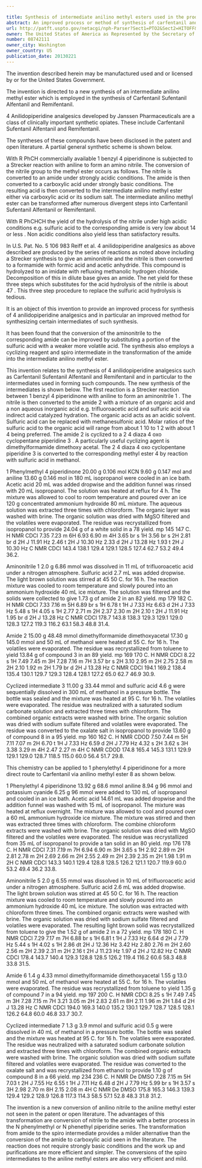 ```yaml
---

title: Synthesis of intermediate anilino methyl esters used in the production of synthetic opioid analgesics
abstract: An improved process or method of synthesis of carfentanil and other potent opioid analgesics of the N-alkyl 4-substituted 4-piperidinylamide class which can be used as morphine substitutes.
url: http://patft.uspto.gov/netacgi/nph-Parser?Sect1=PTO2&Sect2=HITOFF&p=1&u=%2Fnetahtml%2FPTO%2Fsearch-adv.htm&r=1&f=G&l=50&d=PALL&S1=08742111&OS=08742111&RS=08742111
owner: The United States of America as Represented by the Secretary of the Army
number: 08742111
owner_city: Washington
owner_country: US
publication_date: 20130221
---
```

The invention described herein may be manufactured used and or licensed by or for the United States Government.

The invention is directed to a new synthesis of an intermediate anilino methyl ester which is employed in the synthesis of Carfentanil Sufentanil Alfentanil and Remifentanil.

4 Anilidopiperidine analgesics developed by Janssen Pharmaceuticals are a class of clinically important synthetic opiates. These include Carfentanil Sufentanil Alfentanil and Remifentanil.

The syntheses of these compounds have been disclosed in the patent and open literature. A partial general synthetic scheme is shown below.

With R PhCH commercially available 1 benzyl 4 piperidinone is subjected to a Strecker reaction with aniline to form an amino nitrile. The conversion of the nitrile group to the methyl ester occurs as follows. The nitrile is converted to an amide under strongly acidic conditions. The amide is then converted to a carboxylic acid under strongly basic conditions. The resulting acid is then converted to the intermediate anilino methyl ester either via carboxylic acid or its sodium salt. The intermediate anilino methyl ester can be transformed after numerous divergent steps into Carfentanil Sufentanil Alfentanil or Remifentanil.

With R PhCHCH the yield of the hydrolysis of the nitrile under high acidic conditions e.g. sulfuric acid to the corresponding amide is very low about 14 or less . Non acidic conditions also yield less than satisfactory results.

In U.S. Pat. No. 5 106 983 Reiff et al. 4 anilidopiperidine analgesics as above described are produced by the series of reactions as noted above including a Strecker synthesis to give an aminonitrile and the nitrile is then converted to a formamide with formic acid and acetic anhydride. This compound is hydrolyzed to an imidate with refluxing methanolic hydrogen chloride. Decomposition of this in dilute base gives an amide. The net yield for these three steps which substitutes for the acid hydrolysis of the nitrile is about 47 . This three step procedure to replace the sulfuric acid hydrolysis is tedious.

It is an object of this invention to provide an improved process for synthesis of 4 anilidopiperidine analgesics and in particular an improved method for synthesizing certain intermediates of such synthesis.

It has been found that the conversion of the aminonitrile to the corresponding amide can be improved by substituting a portion of the sulfuric acid with a weaker more volatile acid. The synthesis also employs a cyclizing reagent and spiro intermediate in the transformation of the amide into the intermediate anilino methyl ester.

This invention relates to the synthesis of 4 anilidopiperidine analgesics such as Carfentanil Sufentanil Alfentanil and Remifentanil and in particular to the intermediates used in forming such compounds. The new synthesis of the intermediates is shown below. The first reaction is a Strecker reaction between 1 benzyl 4 piperidinone with aniline to form an aminonitrile 1 . The nitrile is then converted to the amide 2 with a mixture of an organic acid and a non aqueous inorganic acid e.g. trifluoroacetic acid and sulfuric acid via indirect acid catalyzed hydration. The organic acid acts as an acidic solvent. Sulfuric acid can be replaced with methanesulfonic acid. Molar ratios of the sulfuric acid to the organic acid will range from about 1 10 to 1 2 with about 1 4 being preferred. The amide 2 is cyclized to a 2 4 diaza 4 oxo cyclopentane piperidine 3 . A particularly useful cyclizing agent is dimethylformamide dimethoxy acetal. The 2 4 diaza 4 oxo cyclopentane piperidine 3 is converted to the corresponding methyl ester 4 by reaction with sulfuric acid in methanol.

1 Phenylmethyl 4 piperidinone 20.00 g 0.106 mol KCN 9.60 g 0.147 mol and aniline 13.60 g 0.146 mol in 180 mL isopropanol were cooled in an ice bath. Acetic acid 20 mL was added dropwise and the addition funnel was rinsed with 20 mL isopropanol. The solution was heated at reflux for 4 h. The mixture was allowed to cool to room temperature and poured over an ice 120 g concentrated ammonium hydroxide 80 mL mixture. The aqueous solution was extracted three times with chloroform. The organic layer was washed with brine. The organic solution was dried with MgSO filtered and the volatiles were evaporated. The residue was recrystallized from isopropanol to provide 24.04 g of a white solid in a 78 yield. mp 145 147 C. H NMR CDCl 7.35 7.23 m 6H 6.93 6.90 m 4H 3.65 br s 1H 3.56 br s 2H 2.81 br d 2H J 11.91 Hz 2.46 t 2H J 10.30 Hz 2.33 d 2H J 13.28 Hz 1.93 t 2H J 10.30 Hz C NMR CDCl 143.4 138.1 129.4 129.1 128.5 127.4 62.7 53.2 49.4 36.2.

Aminonitrile 1 2.0 g 6.86 mmol was dissolved in 11 mL of trifluoroacetic acid under a nitrogen atmosphere. Sulfuric acid 2.7 mL was added dropwise. The light brown solution was stirred at 45 50 C. for 16 h. The reaction mixture was cooled to room temperature and slowly poured into an ammonium hydroxide 40 mL ice mixture. The solution was filtered and the solids were collected to give 1.73 g of amide 2 in an 82 yield. mp 179 182 C. H NMR CDCl 7.33 7.16 m 5H 6.89 br s 1H 6.78 t 1H J 7.33 Hz 6.63 d 2H J 7.33 Hz 5.48 s 1H 4.05 s 1H 2.77 2.71 m 2H 2.37 2.30 m 2H 2.10 t 2H J 11.91 Hz 1.95 br d 2H J 13.28 Hz C NMR CDCl 178.7 143.8 138.3 129.3 129.1 129.0 128.3 127.2 119.3 116.2 63.1 58.3 48.8 31.4.

Amide 2 15.00 g 48.48 mmol dimethylformamide dimethoxyacetal 17.30 g 145.0 mmol and 50 mL of methanol were heated at 55 C. for 16 h. The volatiles were evaporated. The residue was recrystallized from toluene to yield 13.84 g of compound 3 in an 89 yield. mp 169 170 C. H NMR CDCl 8.22 s 1H 7.49 7.45 m 3H 7.28 7.16 m 7H 3.57 br s 2H 3.10 2.95 m 2H 2.75 2.58 m 2H 2.10 1.92 m 2H 1.79 br d 2H J 13.28 Hz C NMR CDCl 194.1 169.2 138.4 135.4 130.1 129.7 129.3 128.4 128.1 127.2 65.0 62.7 46.9 30.9.

Cyclized intermediate 3 11.00 g 33.44 mmol and sulfuric acid 4.6 g were sequentially dissolved in 300 mL of methanol in a pressure bottle. The bottle was sealed and the mixture was heated at 95 C. for 16 h. The volatiles were evaporated. The residue was neutralized with a saturated sodium carbonate solution and extracted three times with chloroform. The combined organic extracts were washed with brine. The organic solution was dried with sodium sulfate filtered and volatiles were evaporated. The residue was converted to the oxalate salt in isopropanol to provide 13.60 g of compound 8 in a 95 yield. mp 160 162 C. H NMR CDOD 7.50 7.44 m 5H 7.11 7.07 m 2H 6.70 t 1H J 7.33 Hz 6.59 d 2H J 7.79 Hz 4.32 s 2H 3.62 s 3H 3.38 3.29 m 4H 2.47 2.27 m 4H C NMR CDOD 174.8 165.4 145.3 131.1 129.9 129.1 129.0 128.7 118.5 115.0 60.0 56.4 51.7 29.8.

This chemistry can be applied to 1 phenylethyl 4 piperidinone for a more direct route to Carfentanil via anilino methyl ester 8 as shown below.

1 Phenylethyl 4 piperidinone 13.92 g 68.6 mmol aniline 8.94 g 96 mmol and potassium cyanide 6.25 g 96 mmol were added to 130 mL of isopropanol and cooled in an ice bath. Acetic acid 14.61 mL was added dropwise and the addition funnel was washed with 15 mL of isopropanol. The mixture was heated at reflux overnight. The mixture was allowed to cool and poured over a 60 mL ammonium hydroxide ice mixture. The mixture was stirred and then was extracted three times with chloroform. The combine chloroform extracts were washed with brine. The organic solution was dried with MgSO filtered and the volatiles were evaporated. The residue was recrystallized from 35 mL of isopropanol to provide a tan solid in an 80 yield. mp 176 178 C. H NMR CDCl 7.31 7.19 m 7H 6.94 6.90 m 3H 3.65 s 1H 2.92 2.89 m 2H 2.81 2.78 m 2H 2.69 2.66 m 2H 2.55 2.49 m 2H 2.39 2.35 m 2H 1.98 1.91 m 2H C NMR CDCl 143.3 140.1 129.4 128.8 128.5 126.2 121.1 120.7 119.9 60.0 53.2 49.4 36.2 33.8.

Aminonitrile 5 2.0 g 6.55 mmol was dissolved in 10 mL of trifluoroacetic acid under a nitrogen atmosphere. Sulfuric acid 2.6 mL was added dropwise. The light brown solution was stirred at 45 50 C. for 16 h. The reaction mixture was cooled to room temperature and slowly poured into an ammonium hydroxide 40 mL ice mixture. The solution was extracted with chloroform three times. The combined organic extracts were washed with brine. The organic solution was dried with sodium sulfate filtered and volatiles were evaporated. The resulting light brown solid was recrystallized from toluene to give the 1.52 g of amide 2 in a 72 yield. mp 178 180 C. H NMR CDCl 7.29 7.17 m 7H 6.88 br s 1H 6.81 t 1H J 7.33 Hz 6.64 d 2H J 7.79 Hz 5.44 s 1H 4.02 s 1H 2.86 dt 2H J 12.36 Hz 3.42 Hz 2.80 2.76 m 2H 2.60 2.56 m 2H 2.39 2.31 m 2H 2.16 t 2H J 11.23 Hz 1.97 d 2H J 12.82 Hz C NMR CDCl 178.4 143.7 140.4 129.3 128.8 128.5 126.2 119.4 116.2 60.6 58.3 48.8 33.8 31.5.

Amide 6 1.4 g 4.33 mmol dimethylformamide dimethoxyacetal 1.55 g 13.0 mmol and 50 mL of methanol were heated at 55 C. for 16 h. The volatiles were evaporated. The residue was recrystallized from toluene to yield 1.35 g of compound 7 in a 94 yield. mp 197 200 C. H NMR CDCl 8.25 s 1H 7.49 7.45 m 3H 7.28 7.15 m 7H 3.21 3.05 m 2H 2.83 2.61 m 8H 2.11 1.96 m 2H 1.84 d 2H J 13.28 Hz C NMR CDCl 194.0 169.3 140.0 135.2 130.1 129.7 128.7 128.5 128.1 126.2 64.8 60.0 46.8 33.7 30.7.

Cyclized intermediate 7 1.3 g 3.9 mmol and sulfuric acid 0.5 g were dissolved in 40 mL of methanol in a pressure bottle. The bottle was sealed and the mixture was heated at 95 C. for 16 h. The volatiles were evaporated. The residue was neutralized with a saturated sodium carbonate solution and extracted three times with chloroform. The combined organic extracts were washed with brine. The organic solution was dried with sodium sulfate filtered and volatiles were evaporated. The residue was converted to the oxalate salt and was recrystallized from ethanol to provide 1.10 g of compound 8 in a 66 yield. mp 234 236 C. H NMR De DMSO 7.28 7.15 m 5H 7.03 t 2H J 7.55 Hz 6.55 t 1H J 7.11 Hz 6.48 d 2H J 7.79 Hz 5.99 br s 1H 3.57 s 3H 2.98 2.70 m 8H 2.15 2.08 m 4H C NMR De DMSO 175.8 165.3 146.3 139.3 129.4 129.2 128.9 126.8 117.3 114.3 58.5 57.1 52.8 48.3 31.8 31.2.

The invention is a new conversion of anilino nitrile to the aniline methyl ester not seen in the patent or open literature. The advantages of this transformation are conversion of nitrile to the amide with a better process in the N phenylmethyl or N phenethyl piperidine series. The transformation from amide to the spiro intermediate provides a milder alternative than the conversion of the amide to carboxylic acid seen in the literature. The reaction does not require strongly basic conditions and the work up and purifications are more efficient and simpler. The conversions of the spiro intermediates to the aniline methyl esters are also very efficient and mild.

